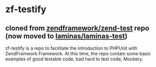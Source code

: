 # zf-testify

## cloned from [zendframework/zend-test](https://github.com/zendframework/zend-test) repo (now moved to [laminas/laminas-test](https://github.com/laminas/laminas-test))

zf-testify is a repo to facilitate the introduction to PHPUnit with ZendFramwork
Framework. At this time, the repo contain some basic examples of good testable code,
bad hard to test code, Mockery. 
